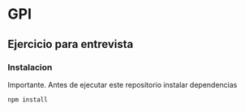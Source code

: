 # GPI

## Ejercicio para entrevista

### Instalacion 

Importante. Antes de ejecutar este repositorio instalar dependencias

```
npm install
```


